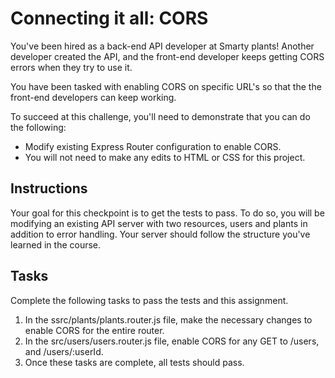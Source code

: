 # Connecting it all: CORS

You've been hired as a back-end API developer at Smarty plants!
Another developer created the API, and the front-end developer keeps getting CORS errors when they try to use it.

You have been tasked with enabling CORS on specific URL's so that the
the front-end developers can keep working.

To succeed at this challenge, you'll need to demonstrate that you can do the following:

- Modify existing Express Router configuration to enable CORS.
- You will not need to make any edits to HTML or CSS for this project.

## Instructions

Your goal for this checkpoint is to get the tests to pass.
To do so, you will be modifying an existing API server with two resources, users and plants in addition to error handling.
Your server should follow the structure you've learned in the course.

## Tasks

Complete the following tasks to pass the tests and this assignment.

1. In the ssrc/plants/plants.router.js file, make the necessary changes to enable CORS for the entire router.
2. In the src/users/users.router.js file, enable CORS for any GET to /users, and /users/:userId.
3. Once these tasks are complete, all tests should pass.
